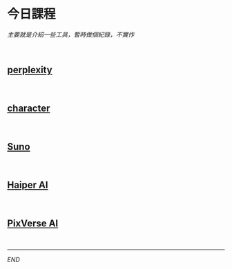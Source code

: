 # 今日課程

_主要就是介紹一些工具，暫時做個紀錄，不實作_

<br>

## [perplexity](https://www.perplexity.ai/)

<br>

## [character](https://character.ai/)

<br>

## [Suno](https://suno.com/)

<br>

## [Haiper AI](https://haiper.ai/)

<br>

## [PixVerse AI](https://app.pixverse.ai/home)

<br>

___

_END_
